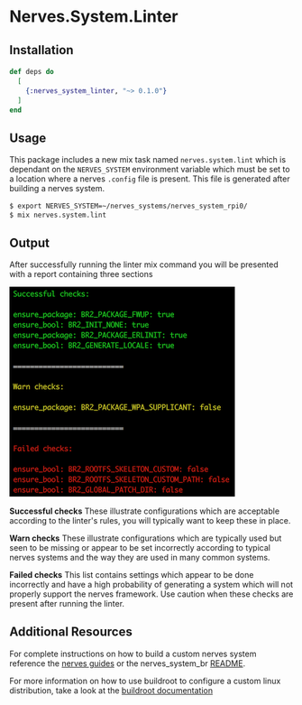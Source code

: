 # Nerves.System.Linter

## Installation

```elixir
def deps do
  [
    {:nerves_system_linter, "~> 0.1.0"}
  ]
end
```

## Usage

This package includes a new mix task named `nerves.system.lint` which is dependant on the `NERVES_SYSTEM` environment variable which must be set to a location where a nerves `.config` file is present.  This file is generated after building a nerves system.
```
$ export NERVES_SYSTEM=~/nerves_systems/nerves_system_rpi0/
$ mix nerves.system.lint
```

## Output

After successfully running the linter mix command you will be presented with a report containing three sections

![alt Sample Colorized Output](docs/images/linter_demo.png "Colorized output with red, yellow and blue indicators")

**Successful checks**
These illustrate configurations which are acceptable according to the linter's rules, you will typically want to keep these in place.

**Warn checks**
These illustrate configurations which are typically used but seen to be missing or appear to be set incorrectly according to typical nerves systems and the way they are used in many common systems.

**Failed checks**
This list contains settings which appear to be done incorrectly and have a high probability of generating a system which will not properly support the nerves framework.  Use caution when these checks are present after running the linter.

## Additional Resources

For complete instructions on how to build a custom nerves system reference the [nerves guides](https://hexdocs.pm/nerves/systems.html#customizing-your-own-nerves-system) or the nerves_system_br [README](https://github.com/nerves-project/nerves_system_br/blob/master/README.md).

For more information on how to use buildroot to configure a custom linux distribution, take a look at the [buildroot documentation](https://buildroot.org/docs.html)
